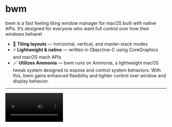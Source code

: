 # **bwm** 
bwm is a fast feeling tiling window manager for macOS built with native APIs. It’s designed for everyone who want full control over how their windows behave!

- 🔲 **Tiling layouts** — horizontal, vertical, and master-stack modes
- ⚡ **Lightweight & native** — written in Objective-C using CoreGraphics and macOS mach APIs
- 🪄 **Utilizes Ammonia** — bwm runs on Ammonia, a lightweight macOS tweak system designed to expose and control system behaviors. With this, bwm gains enhanced flexibility and tighter control over window and display behavior.


----
<video src='https://github.com/user-attachments/assets/6807419b-848a-476f-8cb2-062b576af2c9' width=180/>
----


# 🛠 Installation

### 🔧 Requirements
- Install Ammonia if you havent already, then reboot (Ensure SIP is disabled) (TODO: `ADD LINK`)
- macOS 11+
- Xcode or command-line tools (for building from source)

### 🔧 Clone and build from source:

```bash
git clone https://github.com/CoreBedtime/bwm.git
cd bwm
sh compile.sh
```

🏗️ Note: bwm is still in its early days — expect sharp edges, missing features, and occasional bugs. Development is active, and the everything is evolving, so now’s a great time to get involved, suggest ideas, or help shape its future.
